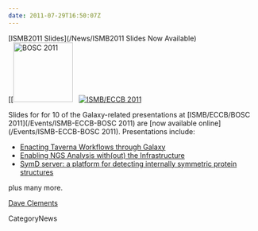 ```yaml
---
date: 2011-07-29T16:50:07Z
---
```

<div class='newsItemHeader'>[ISMB2011 Slides](/News/ISMB2011 Slides Now Available)</div>

<div class='right'>[[<a href='/Events/ISMB-ECCB-BOSC 2011'><img src='/Images/Logos/BOSC_logo.png' alt='BOSC 2011' width="120" /></a>&nbsp;&nbsp;&nbsp;<a href='/Events/ISMB-ECCB-BOSC 2011'><img src='/Events/ISMB2011Logo80.png' alt='ISMB/ECCB 2011' /></a></div>

Slides for for 10 of the Galaxy-related presentations at [ISMB/ECCB/BOSC 2011](/Events/ISMB-ECCB-BOSC 2011) are [now available online](/Events/ISMB-ECCB-BOSC 2011).  Presentations include:

* [Enacting Taverna Workflows through Galaxy](ATTACHMENT_URLDocuments/Presentations/ISMB2011_TavernaInGalaxy.pdf)
* [Enabling NGS Analysis with(out) the Infrastructure](ATTACHMENT_URLDocuments/Presentations/BOSC2011_Cloud.pdf)
* [SymD server: a platform for detecting internally symmetric protein structures](ATTACHMENT_URLDocuments/Posters/ISMB2011_SymD.pdf)
 
plus many more.

[Dave Clements](../../../DaveClements)


CategoryNews
